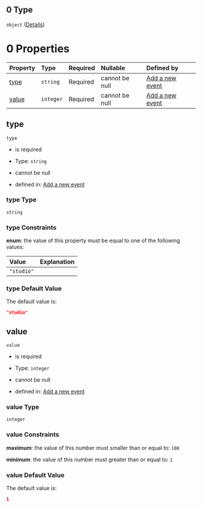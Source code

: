 ## 0 Type

`object` ([Details](add-event-anyof-random-event-properties-conditions-items-anyof-0.md))

# 0 Properties

| Property        | Type      | Required | Nullable       | Defined by                                                                                                                                                                             |
| :-------------- | :-------- | :------- | :------------- | :------------------------------------------------------------------------------------------------------------------------------------------------------------------------------------- |
| [type](#type)   | `string`  | Required | cannot be null | [Add a new event](add-event-anyof-random-event-properties-conditions-items-anyof-0-properties-type.md "add-event.json#/anyOf/0/properties/conditions/items/anyOf/0/properties/type")   |
| [value](#value) | `integer` | Required | cannot be null | [Add a new event](add-event-anyof-random-event-properties-conditions-items-anyof-0-properties-value.md "add-event.json#/anyOf/0/properties/conditions/items/anyOf/0/properties/value") |

## type



`type`

*   is required

*   Type: `string`

*   cannot be null

*   defined in: [Add a new event](add-event-anyof-random-event-properties-conditions-items-anyof-0-properties-type.md "add-event.json#/anyOf/0/properties/conditions/items/anyOf/0/properties/type")

### type Type

`string`

### type Constraints

**enum**: the value of this property must be equal to one of the following values:

| Value      | Explanation |
| :--------- | :---------- |
| `"studio"` |             |

### type Default Value

The default value is:

```json
"studio"
```

## value



`value`

*   is required

*   Type: `integer`

*   cannot be null

*   defined in: [Add a new event](add-event-anyof-random-event-properties-conditions-items-anyof-0-properties-value.md "add-event.json#/anyOf/0/properties/conditions/items/anyOf/0/properties/value")

### value Type

`integer`

### value Constraints

**maximum**: the value of this number must smaller than or equal to: `100`

**minimum**: the value of this number must greater than or equal to: `1`

### value Default Value

The default value is:

```json
1
```
